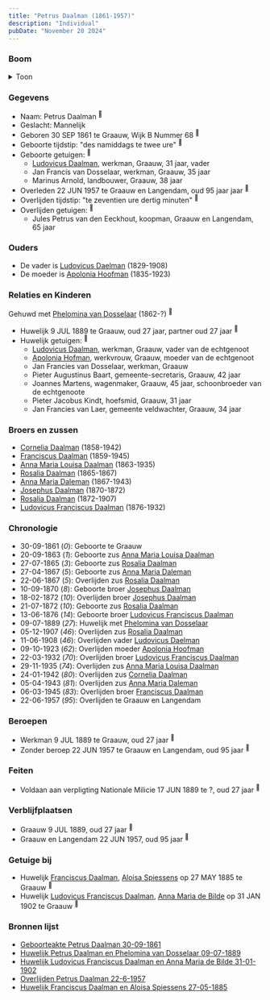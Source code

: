 ```yaml
---
title: "Petrus Daalman (1861-1957)"
description: "Individual"
pubDate: "November 20 2024"
---
```


### Boom
<details><summary>Toon</summary>

![test](https://www.plantuml.com/plantuml/svg/ZPDRR-8m48NV_Ij6xSC-LSf5B0b2j0k4xQvGYzHkNz4acOA5OoFRAK8L_xrJ29TggzAtQ7pc-9ivpetpQ7rTAU4MKY_HOWKv5ekPDRKk1qOP2zwYTdn4sekvB0aAQGj5ks-gbduD5LKvMRShEK-MZ5ylIPou5WgTWrS107rZIxAFSraiD3dNxLOeTQy7iTW8yGCcswkSs7LSZElIlCYYTZ14KXNg2q07Vu8WY5A0oomUjKPzDdvzbgJA3NGxEURhQMwyLzJfGGJtWqS84rRVrihv4w5Rr4fDKPVJmXhdSiCut166yFVV7OHfaC1lYrYl6AoX-RNadMY9S6lCymUOX656_IpEuYzWKhYxVsAOkCK6sfEMpj5vedGtGnh5_m5rEoigIwbdB8j366O3jc-rjrmZvWe3k5HoDlThKigic6qZckLTNJKAqGnmB3ITNE2ZA4h4_he9URkD0a-ZO0KSOZmVIHp0GpPXpf_XVfwpAuYY9fHMk-a1qZ16FIDTOlN-TFQ8SrAcaXhX1JKCsOCKeZsmnktl9CLmqRVXhk7wyqHIXXwpLv8U0aa-3oGwxZ_P1lBEUIo86nwJ_zCt)
</details>

### Gegevens
- Naam: Petrus Daalman <sup><a href="../s00383/" style="text-decoration:none" title="Geboorteakte Petrus Daalman 30-09-1861">:link:</a></sup>
- Geslacht: Mannelijk
- Geboren 30 SEP 1861 te Graauw, Wijk B Nummer 68 <sup><a href="../s00383/" style="text-decoration:none" title="Geboorteakte Petrus Daalman 30-09-1861">:link:</a></sup>
- Geboorte tijdstip: "des namiddags te twee ure" <sup><a href="../s00383/" style="text-decoration:none" title="Geboorteakte Petrus Daalman 30-09-1861">:link:</a></sup>
- Geboorte getuigen: <sup><a href="../s00383/" style="text-decoration:none" title="Geboorteakte Petrus Daalman 30-09-1861">:link:</a></sup>
  - [Ludovicus Daalman](../i00029/), werkman, Graauw, 31 jaar, vader
  - Jan Francis van Dosselaar, werkman, Graauw, 35 jaar
  - Marinus Arnold, landbouwer, Graauw, 38 jaar
- Overleden 22 JUN 1957 te Graauw en Langendam, oud 95 jaar jaar <sup><a href="../s00406/" style="text-decoration:none" title="Overlijden Petrus Daalman 22-6-1957">:link:</a></sup>
- Overlijden tijdstip: "te zeventien ure dertig minuten" <sup><a href="../s00406/" style="text-decoration:none" title="Overlijden Petrus Daalman 22-6-1957">:link:</a></sup>
- Overlijden getuigen: <sup><a href="../s00406/" style="text-decoration:none" title="Overlijden Petrus Daalman 22-6-1957">:link:</a></sup>
  - Jules Petrus van den Eeckhout, koopman, Graauw en Langendam, 65 jaar

### Ouders
- De vader is [Ludovicus Daelman](../i00029/) (1829-1908)
- De moeder is [Apolonia Hoofman](../i00028/) (1835-1923)

### Relaties en Kinderen

Gehuwd met [Phelomina van Dosselaar](../i00237/) (1862-?) <sup><a href="../s00395/" style="text-decoration:none" title="Huwelijk Petrus Daalman en Phelomina van Dosselaar 09-07-1889">:link:</a></sup>
- Huwelijk 9 JUL 1889 te Graauw, oud 27 jaar, partner oud 27 jaar <sup><a href="../s00395/" style="text-decoration:none" title="Huwelijk Petrus Daalman en Phelomina van Dosselaar 09-07-1889">:link:</a></sup>
- Huwelijk getuigen:  <sup><a href="../s00395/" style="text-decoration:none" title="Huwelijk Petrus Daalman en Phelomina van Dosselaar 09-07-1889">:link:</a></sup>
  - [Ludovicus Daalman](../i00029/), werkman, Graauw, vader van de echtgenoot
  - [Apolonia Hofman](../i00028/), werkvrouw, Graauw, moeder van de echtgenoot
  - Jan Francies van Dosselaar, werkman, Graauw
  - Pieter Augustinus Baart, gemeente-secretaris, Graauw, 42 jaar
  - Joannes Martens, wagenmaker, Graauw, 45 jaar, schoonbroeder van de echtgenoote
  - Pieter Jacobus Kindt, hoefsmid, Graauw, 31 jaar
  - Jan Francies van Laer, gemeente veldwachter, Graauw, 34 jaar

### Broers en zussen
- [Cornelia Daalman](../i00226/) (1858-1942)
- [Franciscus Daalman](../i00227/) (1859-1945)
- [Anna Maria Louisa Daalman](../i00229/) (1863-1935)
- [Rosalia Daalman](../i00230/) (1865-1867)
- [Anna Maria Daleman](../i00231/) (1867-1943)
- [Josephus Daalman](../i00232/) (1870-1872)
- [Rosalia Daalman](../i00233/) (1872-1907)
- [Ludovicus Franciscus Daalman](../i00234/) (1876-1932)

### Chronologie
- 30-09-1861 (<i>0</i>): Geboorte te Graauw
- 20-09-1863 (<i>1</i>): Geboorte zus [Anna Maria Louisa Daalman](../i00229/)
- 27-07-1865 (<i>3</i>): Geboorte zus [Rosalia Daalman](../i00230/)
- 27-04-1867 (<i>5</i>): Geboorte zus [Anna Maria Daleman](../i00231/)
- 22-06-1867 (<i>5</i>): Overlijden zus [Rosalia Daalman](../i00230/)
- 10-09-1870 (<i>8</i>): Geboorte broer [Josephus Daalman](../i00232/)
- 18-02-1872 (<i>10</i>): Overlijden broer [Josephus Daalman](../i00232/)
- 21-07-1872 (<i>10</i>): Geboorte zus [Rosalia Daalman](../i00233/)
- 13-06-1876 (<i>14</i>): Geboorte broer [Ludovicus Franciscus Daalman](../i00234/)
- 09-07-1889 (<i>27</i>): Huwelijk met [Phelomina van Dosselaar](../i00237/)
- 05-12-1907 (<i>46</i>): Overlijden zus [Rosalia Daalman](../i00233/)
- 11-06-1908 (<i>46</i>): Overlijden vader [Ludovicus Daelman](../i00029/)
- 09-10-1923 (<i>62</i>): Overlijden moeder [Apolonia Hoofman](../i00028/)
- 22-03-1932 (<i>70</i>): Overlijden broer [Ludovicus Franciscus Daalman](../i00234/)
- 29-11-1935 (<i>74</i>): Overlijden zus [Anna Maria Louisa Daalman](../i00229/)
- 24-01-1942 (<i>80</i>): Overlijden zus [Cornelia Daalman](../i00226/)
- 05-04-1943 (<i>81</i>): Overlijden zus [Anna Maria Daleman](../i00231/)
- 06-03-1945 (<i>83</i>): Overlijden broer [Franciscus Daalman](../i00227/)
- 22-06-1957 (<i>95</i>): Overlijden te Graauw en Langendam

### Beroepen
- Werkman 9 JUL 1889 te Graauw, oud 27 jaar <sup><a href="../s00395/" style="text-decoration:none" title="Huwelijk Petrus Daalman en Phelomina van Dosselaar 09-07-1889">:link:</a></sup>
- Zonder beroep 22 JUN 1957 te Graauw en Langendam, oud 95 jaar <sup><a href="../s00406/" style="text-decoration:none" title="Overlijden Petrus Daalman 22-6-1957">:link:</a></sup>

### Feiten
- Voldaan aan verpligting Nationale Milicie 17 JUN 1889 te ?, oud 27 jaar <sup><a href="../s00395/" style="text-decoration:none" title="Huwelijk Petrus Daalman en Phelomina van Dosselaar 09-07-1889">:link:</a></sup>

### Verblijfplaatsen
- Graauw  9 JUL 1889, oud 27 jaar  <sup><a href="../s00395/" style="text-decoration:none" title="Huwelijk Petrus Daalman en Phelomina van Dosselaar 09-07-1889">:link:</a></sup>
- Graauw en Langendam  22 JUN 1957, oud 95 jaar  <sup><a href="../s00406/" style="text-decoration:none" title="Overlijden Petrus Daalman 22-6-1957">:link:</a></sup>

### Getuige bij
- Huwelijk [Franciscus Daalman](../i00227/), [Aloisa Spiessens](../i00235/) op 27 MAY 1885 te Graauw <sup><a href="../s00393/" style="text-decoration:none" title="Huwelijk Franciscus Daalman en Aloisa Spiessens 27-05-1885">:link:</a></sup>
- Huwelijk [Ludovicus Franciscus Daalman](../i00234/), [Anna Maria de Bilde](../i00241/) op 31 JAN 1902 te Graauw <sup><a href="../s00399/" style="text-decoration:none" title="Huwelijk Ludovicus Franciscus Daalman en Anna Maria de Bilde 31-01-1902">:link:</a></sup>

### Bronnen lijst
- [Geboorteakte Petrus Daalman 30-09-1861](../s00383/)
- [Huwelijk Petrus Daalman en Phelomina van Dosselaar 09-07-1889](../s00395/)
- [Huwelijk Ludovicus Franciscus Daalman en Anna Maria de Bilde 31-01-1902](../s00399/)
- [Overlijden Petrus Daalman 22-6-1957](../s00406/)
- [Huwelijk Franciscus Daalman en Aloisa Spiessens 27-05-1885](../s00393/)